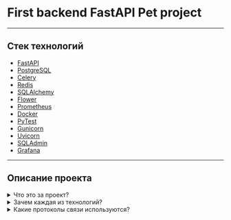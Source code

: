 <h1 class="project-title">First backend FastAPI Pet project</h1>
<hr>
<div class="technologies-container container">
    <h2 class="subtitle">Стек технологий</h2>
    <ul class="technologies-list">
        <li class="technologies-list__item">
            <a href="https://fastapi.tiangolo.com/"
            class="technologies-list__link">
                FastAPI
            </a>
        </li>
        <li class="technologies-list__item">
            <a href="https://www.postgresql.org/"
            class="technologies-list__link">
                PostgreSQL
            </a>
        </li>
        <li class="technologies-list__item">
            <a href="https://docs.celeryq.dev/en/stable/"
            class="technologies-list__link">
                Celery
            </a>
        </li>
        <li class="technologies-list__item">
            <a href="https://redis.io/"
            class="technologies-list__link">
                Redis
            </a>
        </li>
        <li class="technologies-list__item">
            <a href="https://www.sqlalchemy.org/"
            class="technologies-list__link">
                SQLAlchemy
            </a>
        </li>
        <li class="technologies-list__item">
            <a href="https://flower.readthedocs.io/en/latest/"
            class="technologies-list__link">Flower</a>
        </li>
        <li class="technologies-list__item">
            <a href="https://prometheus.io/"
            class="technologies-list__link">
                Prometheus
            </a>
        </li>
        <li class="technologies-list__item">
            <a href="https://www.docker.com/"
            class="technologies-list__link">Docker</a>
        </li>
        <li class="technologies-list__item">
            <a href="https://docs.pytest.org/en/stable/"
            class="technologies-list__link">PyTest</a>
        </li>
        <li class="technologies-list__item">
            <a href="https://gunicorn.org/"
            class="technologies-list__link">Gunicorn</a>
        </li>
        <li class="technologies-list__item">
            <a href="https://www.uvicorn.org/" 
            class="technologies-list__link">
                Uvicorn
            </a>
        </li>
        <li class="technologies-list__item">
            <a href="https://aminalaee.dev/sqladmin/"
            class="technologies-list__link">
                SQLAdmin
            </a>
        </li>
        <li class="technologies-list__item">
            <a href="https://grafana.com/"
            class="technologies-list__link">
                Grafana
            </a>
        </li>
    </ul>
</div>
<hr>
<div class="description-container container">
    <h2 class="subtitle">Описание проекта</h2>
    <div class="description-body">
        <details class="description-block">
            <summary class="description-block-title">Что это за проект?</summary>
            <p>
                Данный проект реализует RESTful API для бронирования отелей,
                разумеется оно достаточно простенькое, да и написан только backend,
                но возможно в будущем я ещё буду развивать этот проект, а если нет,
                значит напишу новый, во много раз превосходящий этот.
            </p>
        </details>
        <details class="description-block">
            <summary class="description-block-title">Зачем каждая из технологий?</summary>
            <p>FastAPI - асинхронное API (интерфейс) приложения.</p>
            <p>
                PostgreSQL - реалиционная база данных, для хранения информации об отелях,
                заказах, комнатах и пользователях.
            </p>
            <p>
                Redis - кэширование ответов сервера, брокеh сообщений для Celery
                (также есть возможность кэшировать результаты работы Celery).
            </p>
            <p>
                SQLAlchemy - ORM для безопасной работы (в том смысле, что есть защита от SQL-инъекций)
                с реалиционными базами данных привычным "питоновским" языком.
            </p>
            <p>Flower - мониторинг за Celery.</p>
            <p>
                Prometheus - записывает различные показатели работы сервера
                в базу данных временных рядов
            </p>
            <p>Grafana - визуализация метрик, записанных Prometheus (дашборды).</p>
            <p>PyTest - тестирование работы API</p>
            <p>SQLAdmin - админка для удобной работы с базами данных, совместимая с SQLAlchemy и FastAPI</p>
            <p>Docker - контейнеризация всех частей приложения (в отдельные контейнеры) для дальнейшего развертывания </p>
            <p>Uvicorn/Gunicorn - ASGI/WSGI HTTP сервера для разработки/деплоя</p>
        </details>
        <details class="description-block">
            <summary class="description-block-title">Какие протоколы связи используются?</summary>
            <p>HTTP(основная часть приложения), SMTP(отправка подтверждения бронирования по email)</p>
        </details>
    </div>
</div>
